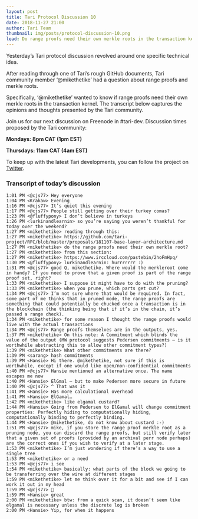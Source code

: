 ```yaml
---
layout: post
title: Tari Protocol Discussion 10
date: 2018-11-27 21:00
author: Tari Team
thumbnail: img/posts/protocol-discussion-10.png
lead: Do range proofs need their own merkle roots in the transaction kernel?
---
```


Yesterday’s Tari protocol discussion revolved around one specific technical idea.

After reading through one of Tari’s rough GitHub documents, Tari community member ‘@mikethetike’ had a question about range proofs and merkle roots.

Specifically, ‘@mikethetike’ wanted to know if range proofs need their own merkle roots in the transaction kernel. The transcript below captures the opinions and thoughts presented by the Tari community.

Join us for our next discussion on Freenode in #tari-dev.
Discussion times proposed by the Tari community:

**Mondays: 8pm CAT (1pm EST)**

**Thursdays: 11am CAT (4am EST)**

To keep up with the latest Tari developments, you can follow the project on [Twitter](https://twitter.com/tari).

### Transcript of today’s discussion

```
1:01 PM <@cjs77> Hey everyone
1:04 PM <Krakaw> Evening
1:16 PM <@cjs77> It’s quiet this evening
1:17 PM <@cjs77> People still getting over their turkey comas?
1:23 PM <@fluffypony> I don’t believe in turkeys
1:26 PM <lurkinandlearnin> so you’re saying you weren’t thankful for today over the weekend?
1:27 PM <mikethetike> reading through this:
1:27 PM <mikethetike> https://github.com/tari-project/RFC/blob/master/proposals/181107-base-layer-architecture.md
1:27 PM <mikethetike> do the range proofs need their own merkle root?
1:27 PM <mikethetike> from this section:
1:27 PM <mikethetike> https://www.irccloud.com/pastebin/2hoFmHpq/
1:30 PM <@fluffypony> lurkinandlearnin: hurrrrrrr :)
1:31 PM <@cjs77> good Q, mikethetike. Where would the merkleroot come in handy? If you need to prove that a given proof is part of the range proof set, right?
1:33 PM <mikethetike> I suppose it might have to do with the pruning?
1:33 PM <mikethetike> when you prune, which parts get cut?
1:34 PM <@cjs77> I’m not sure where that would be required. In fact, some part of me thinks that in pruned mode, the range proofs are something that could potentially be chucked once a transaction is in the blockchain (the thinking being that if it’s in the chain, it’s passed a range check).
1:34 PM <mikethetike> for some reason I thought the range proofs would live with the actual transactions
1:34 PM <@cjs77> Range proofs themselves are in the outputs, yes.
1:37 PM <mikethetike> On this note: A Commitment which blinds the value of the output (MW protocol suggests Pedersen commitments — is it worthwhile abstracting this to allow other commitment types?)
1:39 PM <mikethetike> What other commitments are there?
1:39 PM <sarang> hash commitments
1:39 PM <Hansie> Hi there. @mikethetike, not sure if this is worthwhile, except if one would like open/non-confidential commitments
1:40 PM <@cjs77> Hansie mentioned an alternative once. The name escapes me now
1:40 PM <Hansie> ElGmal — but to make Pedersen more secure in future
1:40 PM <@cjs77> ^ That was it
1:41 PM <Hansie> Has more calculational overhead
1:41 PM <Hansie> ElGamal…
1:42 PM <mikethetike> like elgamal custard?
1:44 PM <Hansie> Going from Pedersen to ElGamal will change commitment properties: Perfectly hiding to computationally hiding, computationally binding to perfectly binding.
1:44 PM <Hansie> @mikethetike, do not know about custard :-)
1:51 PM <@cjs77> mike, if you store the range proof merkle root as a pruning node, you can discard the range proofs, but still verify later that a given set of proofs (provided by an archival perr node perhaps) are the correct ones if you wish to verify at a later stage.
1:53 PM <mikethetike> I’m just wondering if there’s a way to use a single tree
1:53 PM <mikethetike> or a need
1:53 PM <@cjs77> i see
1:54 PM <mikethetike> basically: what parts of the block we going to be transferring over the wire at different stages
1:59 PM <mikethetike> let me think over it for a bit and see if I can work it out in my head
1:59 PM <@cjs77> 💯
1:59 PM <Hansie> great
2:00 PM <mikethetike> btw: from a quick scan, it doesn’t seem like elgamal is necessary unless the discrete log is broken
2:00 PM <Hansie> Yip, for when it happens
```
